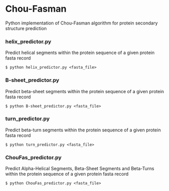 # Chou-Fasman
Python implementation of Chou-Fasman algorithm for protein secondary structure prediction
### helix_predictor.py
Predict helical segments within the protein sequence of a given protein fasta record
```
$ python helix_predictor.py <fasta_file>
```
### B-sheet_predictor.py
Predict beta-sheet segments within the protein sequence of a given protein fasta record
```
$ python B-sheet_predictor.py <fasta_file>
```
### turn_predictor.py
Predict beta-turn segments within the protein sequence of a given protein fasta record
```
$ python turn_predictor.py <fasta_file>
```
### ChouFas_predictor.py
Predict Alpha-Helical Segments, Beta-Sheet Segments and Beta-Turns within the protein sequence of a given protein fasta record
```
$ python ChouFas_predictor.py <fasta_file>
```
